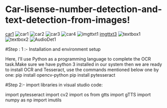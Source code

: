 # Car-lisense-number-detection-and-text-detection-from-images!
[car1](https://user-images.githubusercontent.com/64628178/150674440-ad2165e4-7b55-4a79-ac46-29b5fbdd58fa.PNG)
![car1](https://user-images.githubusercontent.com/64628178/150674444-18515420-0063-4278-b468-1c694ce5a107.PNG)
![car2](https://user-images.githubusercontent.com/64628178/150674447-d68cb07f-6090-4a3a-8cf2-9a164e8d5f92.PNG)
![car3](https://user-images.githubusercontent.com/64628178/150674448-df04b8f9-6d85-4144-b8a6-5cfafcd7f7b9.PNG)
![car4](https://user-images.githubusercontent.com/64628178/150674455-fe40a573-8877-43de-999b-d21d3924549b.PNG)
![imgttxt1](https://user-images.githubusercontent.com/64628178/150674465-ba4a7196-5101-4110-9cd4-a56519c4061a.PNG)
[imgttxt3](https://user-images.githubusercontent.com/64628178/150674474-108dd578-ace7-4ce3-bc7f-800820561258.PNG)
![textbox1](https://user-images.githubusercontent.com/64628178/150674480-bdd939ab-9420-4725-93a4-dd2eeb21727c.PNG)
![textbox2](https://user-images.githubusercontent.com/64628178/150674482-e895b1c9-0bd7-4bb3-b828-6045c129c740.PNG)
![AudioDet1](https://user-images.githubusercontent.com/64628178/150674502-7a51b555-70d8-452f-8d7e-1e213a29f020.PNG)

#Step : 1 :- Installation and environment setup

Here, I’ll use Python as a programming language to complete the OCR task.Make sure we have python 3 installed in our system then we are ready to install OCR and Tesseract, use the commands mentioned below one by one:
pip install opencv-python
pip install pytesseract

#Step 2:-  import libraries in visual studio code:

import pytesseract
import cv2
import os
from gtts import gTTS
import numpy as np
import imutils
